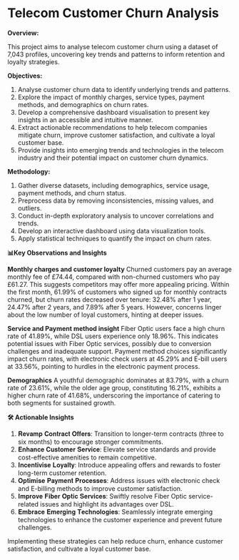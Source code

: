 # Telecom Customer Churn Analysis

**Overview:**

This project aims to analyse telecom customer churn using a dataset of 7,043 profiles, uncovering key trends and patterns to inform retention and loyalty strategies.

**Objectives:**

1. Analyse customer churn data to identify underlying trends and patterns.
2. Explore the impact of monthly charges, service types, payment methods, and demographics on churn rates.
3. Develop a comprehensive dashboard visualisation to present key insights in an accessible and intuitive manner.
4. Extract actionable recommendations to help telecom companies mitigate churn, improve customer satisfaction, and cultivate a loyal customer base.
5. Provide insights into emerging trends and technologies in the telecom industry and their potential impact on customer churn dynamics.

**Methodology:**

1. Gather diverse datasets, including demographics, service usage, payment methods, and churn status.
2. Preprocess data by removing inconsistencies, missing values, and outliers.
3. Conduct in-depth exploratory analysis to uncover correlations and trends.
4. Develop an interactive dashboard using data visualization tools.
5. Apply statistical techniques to quantify the impact on churn rates.

**📊Key Observations and Insights**

**Monthly charges and customer loyalty**
Churned customers pay an average monthly fee of £74.44, compared with non-churned customers who pay £61.27. This suggests competitors may offer more appealing pricing. Within the first month, 61.99% of customers who signed up for monthly contracts churned, but churn rates decreased over tenure: 32.48% after 1 year, 24.47% after 2 years, and 7.89% after 5 years. However, concerns linger about the low number of loyal customers, hinting at deeper issues.

**Service and Payment method insight**
Fiber Optic users face a high churn rate of 41.89%, while DSL users experience only 18.96%. This indicates potential issues with Fiber Optic services, possibly due to conversion challenges and inadequate support. Payment method choices significantly impact churn rates, with electronic check users at 45.29% and E-bill users at 33.56%, pointing to hurdles in the electronic payment process.

**Demographics**
A youthful demographic dominates at 83.79%, with a churn rate of 23.61%, while the older age group, constituting 16.21%, exhibits a higher churn rate of 41.68%, underscoring the importance of catering to both segments for sustained growth.

**🛠️ Actionable Insights**
1.  𝐑𝐞𝐯𝐚𝐦𝐩 𝐂𝐨𝐧𝐭𝐫𝐚𝐜𝐭 𝐎𝐟𝐟𝐞𝐫𝐬: Transition to longer-term contracts (three to six months) to encourage stronger commitments.
2.  𝐄𝐧𝐡𝐚𝐧𝐜𝐞 𝐂𝐮𝐬𝐭𝐨𝐦𝐞𝐫 𝐒𝐞𝐫𝐯𝐢𝐜𝐞: Elevate service standards and provide cost-effective amenities to remain competitive.
3.  𝐈𝐧𝐜𝐞𝐧𝐭𝐢𝐯𝐢𝐬𝐞 𝐋𝐨𝐲𝐚𝐥𝐭𝐲: Introduce appealing offers and rewards to foster long-term customer retention.
4.  𝐎𝐩𝐭𝐢𝐦𝐢𝐬𝐞 𝐏𝐚𝐲𝐦𝐞𝐧𝐭 𝐏𝐫𝐨𝐜𝐞𝐬𝐬𝐞𝐬: Address issues with electronic check and E-billing methods to improve customer satisfaction.
5.  𝐈𝐦𝐩𝐫𝐨𝐯𝐞 𝐅𝐢𝐛𝐞𝐫 𝐎𝐩𝐭𝐢𝐜 𝐒𝐞𝐫𝐯𝐢𝐜𝐞𝐬: Swiftly resolve Fiber Optic service-related issues and highlight its advantages over DSL.
6.  𝐄𝐦𝐛𝐫𝐚𝐜𝐞 𝐄𝐦𝐞𝐫𝐠𝐢𝐧𝐠 𝐓𝐞𝐜𝐡𝐧𝐨𝐥𝐨𝐠𝐢𝐞𝐬: Seamlessly integrate emerging technologies to enhance the customer experience and prevent future challenges.

Implementing these strategies can help reduce churn, enhance customer satisfaction, and cultivate a loyal customer base.
